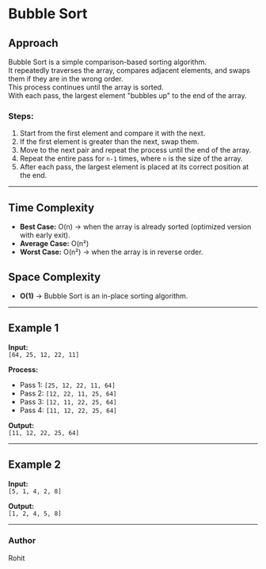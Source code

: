 # Bubble Sort

## Approach
Bubble Sort is a simple comparison-based sorting algorithm.  
It repeatedly traverses the array, compares adjacent elements, and swaps them if they are in the wrong order.  
This process continues until the array is sorted.  
With each pass, the largest element "bubbles up" to the end of the array.

### Steps:
1. Start from the first element and compare it with the next.
2. If the first element is greater than the next, swap them.
3. Move to the next pair and repeat the process until the end of the array.
4. Repeat the entire pass for `n-1` times, where `n` is the size of the array.
5. After each pass, the largest element is placed at its correct position at the end.

---

## Time Complexity
- **Best Case:** O(n) → when the array is already sorted (optimized version with early exit).
- **Average Case:** O(n²)  
- **Worst Case:** O(n²) → when the array is in reverse order.

## Space Complexity
- **O(1)** → Bubble Sort is an in-place sorting algorithm.

---

## Example 1
**Input:**  
`[64, 25, 12, 22, 11]`  

**Process:**  
- Pass 1: `[25, 12, 22, 11, 64]`  
- Pass 2: `[12, 22, 11, 25, 64]`  
- Pass 3: `[12, 11, 22, 25, 64]`  
- Pass 4: `[11, 12, 22, 25, 64]`  

**Output:**  
`[11, 12, 22, 25, 64]`

---

## Example 2
**Input:**  
`[5, 1, 4, 2, 8]`  

**Output:**  
`[1, 2, 4, 5, 8]`

---
### Author 
Rohit
